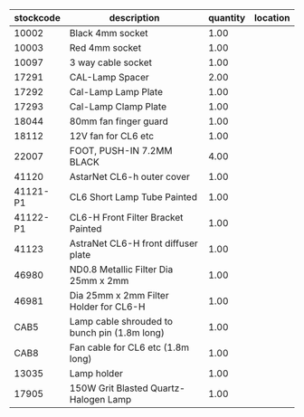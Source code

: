 |stockcode|description|quantity|location|
|---------|-----------|--------|--------|
|10002|Black 4mm socket|1.00||
|10003|Red 4mm socket|1.00||
|10097|3 way cable socket|1.00||
|17291|CAL-Lamp Spacer|2.00||
|17292|Cal-Lamp Lamp Plate|1.00||
|17293|Cal-Lamp Clamp Plate|1.00||
|18044|80mm fan finger guard|1.00||
|18112|12V fan for CL6 etc|1.00||
|22007|FOOT, PUSH-IN 7.2MM  BLACK|4.00||
|41120|AstarNet CL6-h outer cover|1.00||
|41121-P1|CL6 Short Lamp Tube Painted|1.00||
|41122-P1|CL6-H Front Filter Bracket Painted|1.00||
|41123|AstraNet CL6-H front diffuser plate|1.00||
|46980|ND0.8 Metallic Filter Dia 25mm x 2mm|1.00||
|46981|Dia 25mm x 2mm Filter Holder for CL6-H|1.00||
|CAB5|Lamp cable shrouded to bunch pin (1.8m long)|1.00||
|CAB8|Fan cable for CL6 etc (1.8m long)|1.00||
|13035|Lamp holder|1.00||
|17905|150W Grit Blasted Quartz-Halogen Lamp|1.00||
